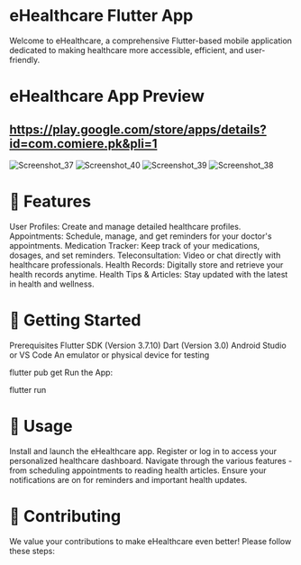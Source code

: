 # eHealthcare Flutter App
Welcome to eHealthcare, a comprehensive Flutter-based mobile application dedicated to making healthcare more accessible, efficient, and user-friendly.

# eHealthcare App Preview

## https://play.google.com/store/apps/details?id=com.comiere.pk&pli=1

![Screenshot_37](https://github.com/stuartgregorysharpe/eHealthCare.MobileApp.using.Flutter/assets/137684294/b16b5c55-02b1-4e41-b833-7e7f5e31da9e)
![Screenshot_40](https://github.com/stuartgregorysharpe/eHealthCare.MobileApp.using.Flutter/assets/137684294/b7397675-2c1e-46a5-8d0e-bfab842d2e2f)
![Screenshot_39](https://github.com/stuartgregorysharpe/eHealthCare.MobileApp.using.Flutter/assets/137684294/d0cf36e7-062a-480f-8ee5-12aa5a5cc120)
![Screenshot_38](https://github.com/stuartgregorysharpe/eHealthCare.MobileApp.using.Flutter/assets/137684294/50f8f843-2000-45b6-a37e-14553845a3e5)

# 🌟 Features
User Profiles: Create and manage detailed healthcare profiles.
Appointments: Schedule, manage, and get reminders for your doctor's appointments.
Medication Tracker: Keep track of your medications, dosages, and set reminders.
Teleconsultation: Video or chat directly with healthcare professionals.
Health Records: Digitally store and retrieve your health records anytime.
Health Tips & Articles: Stay updated with the latest in health and wellness.

# 🚀 Getting Started
Prerequisites
Flutter SDK (Version 3.7.10)
Dart (Version 3.0)
Android Studio or VS Code
An emulator or physical device for testing

flutter pub get
Run the App:

flutter run

# 📖 Usage
Install and launch the eHealthcare app.
Register or log in to access your personalized healthcare dashboard.
Navigate through the various features - from scheduling appointments to reading health articles.
Ensure your notifications are on for reminders and important health updates.

# 🤝 Contributing
We value your contributions to make eHealthcare even better! Please follow these steps:






